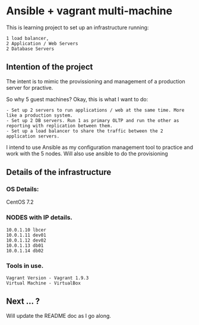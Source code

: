 # Ansible + vagrant multi-machine
This is learning project to set up an infrastructure running:

    1 load balancer,
    2 Application / Web Servers
    2 Database Servers

## Intention of the project
The intent is to mimic the provissioning and management of a production server for practive.

So why 5 guest machines? Okay, this is what I want to do:

    - Set up 2 servers to run applications / web at the same time. More like a production system.
    - Set up 2 DB servers. Run 1 as primary OLTP and run the other as reporting with replication between them.
    - Set up a load balancer to share the traffic between the 2 application servers.

I intend to use Ansible as my configuration management tool to practice and work with the 5 nodes. 
Will also use ansible to do the provisioning 

## Details of the infrastructure
### OS Details:
CentOS 7.2

### NODES with IP details.
    10.0.1.10 lbcer
    10.0.1.11 dev01
    10.0.1.12 dev02
    10.0.1.13 db01
    10.0.1.14 db02

### Tools in use.
    Vagrant Version - Vagrant 1.9.3
    Virtual Machine - VirtualBox
## Next ... ?
Will update the README doc as I go along.


